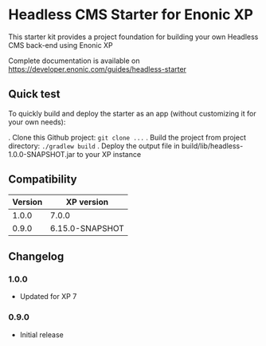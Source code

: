 # Headless CMS Starter for Enonic XP

This starter kit provides a project foundation for building your own Headless CMS back-end using Enonic XP

Complete documentation is available on https://developer.enonic.com/guides/headless-starter

## Quick test

To quickly build and deploy the starter as an app (without customizing it for your own needs):

. Clone this Github project: `git clone ...`
. Build the project from project directory: `./gradlew build`
. Deploy the output file in build/lib/headless-1.0.0-SNAPSHOT.jar to your XP instance

## Compatibility


| Version       | XP version |
| ------------- | ---------- |
| 1.0.0	        | 7.0.0 |
| 0.9.0	        | 6.15.0-SNAPSHOT |

## Changelog

### 1.0.0

* Updated for XP 7

### 0.9.0

* Initial release
